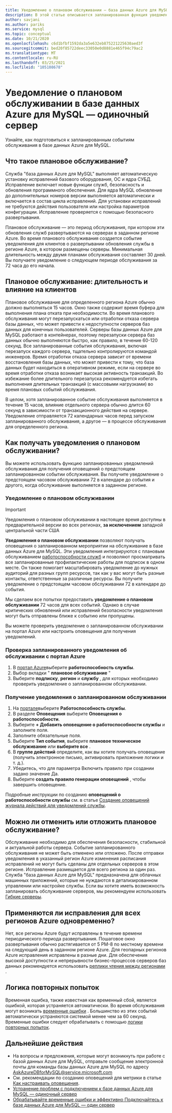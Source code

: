 ```yaml
---
title: Уведомление о плановом обслуживании — база данных Azure для MySQL — одиночный сервер
description: В этой статье описывается запланированная функция уведомления об обслуживании в базе данных Azure для MySQL — одиночный сервер
author: savjani
ms.author: pariks
ms.service: mysql
ms.topic: conceptual
ms.date: 10/21/2020
ms.openlocfilehash: c6d1bfbf1592da3a5e632eb875221225630aed3f
ms.sourcegitcommit: bed20f85722deec33050e0d8881e465f94c79ac2
ms.translationtype: MT
ms.contentlocale: ru-RU
ms.lasthandoff: 03/25/2021
ms.locfileid: "105108678"
---
```

# <a name="planned-maintenance-notification-in-azure-database-for-mysql---single-server"></a>Уведомление о плановом обслуживании в базе данных Azure для MySQL — одиночный сервер

Узнайте, как подготовиться к запланированным событиям обслуживания в базе данных Azure для MySQL.

## <a name="what-is-a-planned-maintenance"></a>Что такое плановое обслуживание?

Служба "база данных Azure для MySQL" выполняет автоматическую установку исправлений базового оборудования, ОС и ядра СУБД. Исправление включает новые функции служб, безопасность и обновления программного обеспечения. Для ядра MySQL обновление до дополнительных номеров версии выполняется автоматически и включается в состав цикла исправлений. Для установки исправлений не требуются действия пользователя или настройка параметров конфигурации. Исправление проверяется с помощью безопасного развертывания.

Плановое обслуживание — это период обслуживания, при котором эти обновления служб развертываются на серверах в заданном регионе Azure. Во время планового обслуживания создается событие уведомления для клиентов о развертывании обновления службы в регионе Azure, в котором размещены серверы. Минимальная длительность между двумя планами обслуживания составляет 30 дней. Вы получаете уведомление о следующем периоде обслуживания за 72 часа до его начала.

## <a name="planned-maintenance---duration-and-customer-impact"></a>Плановое обслуживание: длительность и влияние на клиентов

Плановое обслуживание для определенного региона Azure обычно должно выполняться 15 часов. Окно также содержит время буфера для выполнения плана отката при необходимости. Во время планового обслуживания могут перезапускаться или отработки отказа сервера базы данных, что может привести к недоступности серверов баз данных для конечных пользователей. Серверы базы данных Azure для MySQL работают в контейнерах, поэтому перезапуски сервера баз данных обычно выполняются быстро, как правило, в течение 60-120 секунд. Все запланированные события обслуживания, включая перезапуск каждого сервера, тщательно контролируются командой инженеров. Время отработки отказа сервера зависит от времени восстановления базы данных, что может привести к тому, что база данных будет находиться в оперативном режиме, если на сервере во время отработки отказа возникает высокая активность транзакций. Во избежание более длительного перезапуска рекомендуется избегать выполнения длительных транзакций (с массовыми нагрузками) во время плановых событий обслуживания.

В целом, хотя запланированное событие обслуживания выполняется в течение 15 часов, влияние отдельного сервера обычно длится 60 секунд в зависимости от транзакционного действия на сервере. Уведомление отправляется 72 календарных часов перед запуском запланированного обслуживания, а другое — в процессе обслуживания для определенного региона.

## <a name="how-can-i-get-notified-of-planned-maintenance"></a>Как получать уведомления о плановом обслуживании?

Вы можете использовать функцию запланированных уведомлений обслуживания для получения оповещений о предстоящем запланированном событии обслуживания. Вы получите уведомление о предстоящем часовом обслуживании 72 в календаре до события и другого, когда обслуживание выполняется в заданном регионе.

### <a name="planned-maintenance-notification"></a>Уведомление о плановом обслуживании

> [!IMPORTANT]
> Уведомления о плановом обслуживании в настоящее время доступны в предварительной версии во всех регионах, **за исключением** западной центральной части США

**Уведомления о плановом обслуживании** позволяют получать оповещения о запланированном мероприятии на обслуживание в базе данных Azure для MySQL. Эти уведомления интегрируются с плановым обслуживанием [работоспособности служб](../service-health/overview.md) и позволяют просматривать все запланированные профилактические работы для подписок в одном месте. Он также помогает масштабировать уведомление до нужных аудиторий для разных групп ресурсов, так как у вас могут быть разные контакты, ответственные за различные ресурсы. Вы получите уведомление о предстоящем часовом обслуживании 72 в календаре до события.

Мы сделаем все попытки предоставить **уведомление о плановом обслуживании** 72 часов для всех событий. Однако в случае критических обновлений или исправлений безопасности уведомления могут быть отправлены ближе к событию или пропущены.

Вы можете проверить уведомление о запланированном обслуживании на портал Azure или настроить оповещения для получения уведомлений. 

### <a name="check-planned-maintenance-notification-from-azure-portal"></a>Проверка запланированного уведомления об обслуживании с портал Azure

1. В [портал Azure](https://portal.azure.com)выберите **работоспособность службы**.
2. Выбор вкладки " **плановое обслуживание** "
3. Выберите **подписку**, **регион** и **службу** , для которых необходимо проверить уведомление о запланированном обслуживании. 
   
### <a name="to-receive-planned-maintenance-notification"></a>Получение уведомления о запланированном обслуживании

1. На [портале](https://portal.azure.com)выберите **Работоспособность службы**.
2. В разделе **Оповещения** выберите **Оповещения о работоспособности**.
3. Выберите **+ Добавить оповещение о работоспособности службы** и заполните поля.
4. Заполните обязательные поля. 
5. Выберите **Тип события**, выберите **плановое техническое обслуживание** или **выберите все** .
6. В **группе действий** определите, как вы хотите получать оповещение (получить электронное письмо, активировать приложение логики и т. д.).  
7. Убедитесь, что для параметра Включить правило при создании задано значение Да.
8. Выберите **создать правило генерации оповещений** , чтобы завершить оповещение.

Подробные инструкции по созданию **оповещений о работоспособности службы** см. в статье [Создание оповещений журнала действий для уведомлений службы](../service-health/alerts-activity-log-service-notifications-portal.md).

## <a name="can-i-cancel-or-postpone-planned-maintenance"></a>Можно ли отменить или отложить плановое обслуживание?

Обслуживание необходимо для обеспечения безопасности, стабильной и актуальной работы сервера. Событие запланированного обслуживания не может быть отменено или отложено. После отправки уведомления в указанный регион Azure изменения расписания исправлений не могут быть сделаны для отдельных серверов в этом регионе. Исправление размещается для всего региона за один раз. Служба "база данных Azure для MySQL" предназначена для облачных машинных приложений, которые не нуждаются в детализированном управлении или настройке службы. Если вы хотите иметь возможность запланировать обслуживание серверов, мы рекомендуем использовать [Гибкие серверы](./flexible-server/overview.md).

## <a name="are-all-the-azure-regions-patched-at-the-same-time"></a>Применяются ли исправления для всех регионов Azure одновременно?

Нет, все регионы Azure будут исправлены в течение времени периодического периода развертывания. Пошаговое окно развертывания обычно растягивается от 5 PM-8 по местному времени на следующий день в заданном регионе Azure. Для геопарных регионов Azure исправления исправлены в разные дни. Для обеспечения высокой доступности и непрерывности бизнес-процессов серверов баз данных рекомендуется использовать [реплики чтения между регионами](./concepts-read-replicas.md#cross-region-replication) .

## <a name="retry-logic"></a>Логика повторных попыток

Временная ошибка, также известная как временный сбой, является ошибкой, которая устраняется автоматически. Во время обслуживания могут возникать [временные ошибки](./concepts-connectivity.md#transient-errors) . Большинство из этих событий автоматически устраняются системой менее чем за 60 секунд. Временные ошибки следует обрабатывать с помощью [логики повторных попыток](./concepts-connectivity.md#handling-transient-errors).


## <a name="next-steps"></a>Дальнейшие действия

- На вопросы и предложения, которые могут возникнуть при работе с базой данных Azure для MySQL, отправьте сообщение электронной почты для команды базы данных Azure для MySQL по адресу AskAzureDBforMySQL@service.microsoft.com
- См. рекомендации по созданию оповещений для метрики в статье [Как настраивать оповещения](howto-alert-on-metric.md).
- [Устранение проблем с подключением к базе данных Azure для MySQL — одиночный сервер](howto-troubleshoot-common-connection-issues.md)
- [Обрабатывайте временные ошибки и эффективно Подключайтесь к базе данных Azure для MySQL — один сервер](concepts-connectivity.md)
